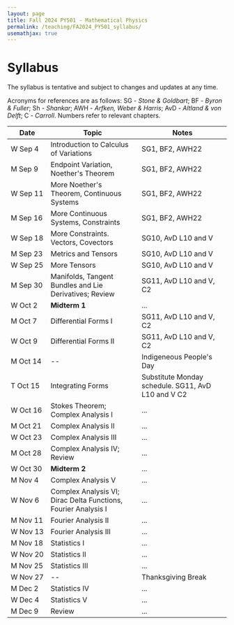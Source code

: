 ```yaml
---
layout: page
title: Fall 2024 PY501 - Mathematical Physics
permalink: /teaching/FA2024_PY501_syllabus/
usemathjax: true
---
```

<script>
MathJax = {
  tex: {
    inlineMath: [['$', '$'], ['\\(', '\\)']]
  }
};
</script>
<script id="MathJax-script" async
  src="https://cdn.jsdelivr.net/npm/mathjax@3/es5/tex-chtml.js">
</script>

# Syllabus

The syllabus is tentative and subject to changes and updates at any time. 

Acronyms for references are as follows: SG - *Stone & Goldbart*; BF - *Byron & Fuller*; Sh - *Shankar*; AWH - *Arfken, Weber & Harris*; AvD - *Altland & von Delft*; C - *Carroll*. Numbers refer to relevant chapters. 

| Date |Topic | Notes |
|-------|-------|-------|
|W&nbsp;Sep&nbsp;4| Introduction to Calculus of Variations |SG1, BF2, AWH22|
|M&nbsp;Sep&nbsp;9| Endpoint Variation, Noether's Theorem | SG1, BF2, AWH22 |
|W&nbsp;Sep&nbsp;11| More Noether's Theorem, Continuous Systems | SG1, BF2, AWH22 |
|M&nbsp;Sep&nbsp;16| More Continuous Systems, Constraints | SG1, BF2, AWH22 |
|W&nbsp;Sep&nbsp;18| More Constraints. Vectors, Covectors | SG10, AvD L10 and V|
|M&nbsp;Sep&nbsp;23| Metrics and Tensors | SG10, AvD L10 and V|
|W&nbsp;Sep&nbsp;25| More Tensors | SG10, AvD L10 and V|
|M&nbsp;Sep&nbsp;30| Manifolds, Tangent Bundles and Lie Derivatives; Review | SG11, AvD L10 and V, C2|
|W Oct 2|  **Midterm 1** | ... |
|M Oct 7|  Differential Forms I |  SG11, AvD L10 and V, C2 |
|W Oct 9|  Differential Forms II |  SG11, AvD L10 and V, C2 |
|M&nbsp;Oct&nbsp;14| -- |Indigeneous People's Day |
|T Oct 15| Integrating Forms | Substitute Monday schedule.  SG11, AvD L10 and V C2 |
|W Oct 16| Stokes Theorem; Complex Analysis I | ... |
|M Oct 21| Complex Analysis II | ... |
|W Oct 23| Complex Analysis III | ... |
|M Oct 28| Complex Analysis IV; Review | ... |
|W Oct 30| **Midterm 2** | ... |
|M Nov 4| Complex Analysis V  | ... |
|W Nov 6| Complex Analysis VI; Dirac Delta Functions, Fourier Analysis I | ... |
|M Nov 11| Fourier Analysis II | ... |
|W Nov 13| Fourier Analysis III | ... |
|M Nov 18| Statistics I | ... |
|W&nbsp;Nov&nbsp;20| Statistics II | ... |
|M Nov 25| Statistics III | ... |
|W Nov 27| -- | Thanksgiving Break |
|M Dec 2| Statistics IV | ... |
|W Dec 4| Statistics V | ... |
|M Dec 9| Review | ... |